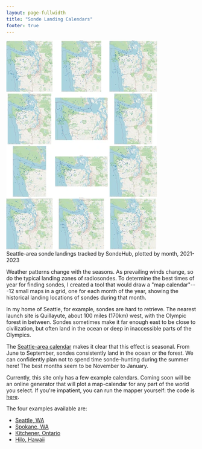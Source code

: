 ```yaml
---
layout: page-fullwidth
title: "Sonde Landing Calendars"
footer: true
---
```


<div class="lec-right-image">
  <div class="lec-captioned-image">
    <a href="https://sondesearch.lectrobox.com/vault/calendars/seattle-landings-by-month.webp">
       <img width="400" src="images/seattle-calendar-thumb.webp" />
    </a>
    <div class="caption">Seattle-area sonde landings tracked by SondeHub, plotted by month, 2021-2023</div>
  </div>
</div>

Weather patterns change with the seasons. As prevailing winds change, so do the
typical landing zones of radiosondes. To determine the best times of year for
finding sondes, I created a tool that would draw a "map calendar"---12 small
maps in a grid, one for each month of the year, showing the historical landing
locations of sondes during that month.

In my home of Seattle, for example, sondes are hard to retrieve. The nearest
launch site is Quillayute, about 100 miles (170km) west, with the Olympic forest
in between. Sondes sometimes make it far enough east to be close to
civilization, but often land in the ocean or deep in inaccessible parts of the
Olympics.

The [Seattle-area
calendar](https://sondesearch.lectrobox.com/vault/calendars/seattle-landings-by-month.webp)
makes it clear that this effect is seasonal. From June to September, sondes
consistently land in the ocean or the forest. We can confidently plan not to
spend time sonde-hunting during the summer here! The best months seem to be
November to January.

Currently, this site only has a few example calendars. Coming soon will be an
online generator that will plot a map-calendar for any part of the world you
select. If you're impatient, you can run the mapper yourself: the code is
[here](https://github.com/jonhnet/sonde-search/blob/main/analyzers/landings-by-month.py).

The four examples available are:

* [Seattle, WA](https://sondesearch.lectrobox.com/vault/calendars/seattle-landings-by-month.webp)
* [Spokane, WA](https://sondesearch.lectrobox.com/vault/calendars/spokane-landings-by-month.webp)
* [Kitchener, Ontario](https://sondesearch.lectrobox.com/vault/calendars/kitchener-landings-by-month.webp)
* [Hilo, Hawaii](https://sondesearch.lectrobox.com/vault/calendars/hilo-landings-by-month.webp)

